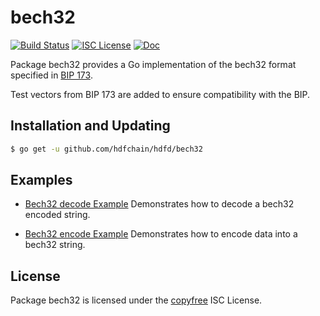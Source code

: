 bech32
==========

[![Build Status](https://github.com/hdfchain/hdfd/workflows/Build%20and%20Test/badge.svg)](https://github.com/hdfchain/hdfd/actions)
[![ISC License](https://img.shields.io/badge/license-ISC-blue.svg)](http://copyfree.org)
[![Doc](https://img.shields.io/badge/doc-reference-blue.svg)](https://pkg.go.dev/github.com/hdfchain/hdfd/bech32)

Package bech32 provides a Go implementation of the bech32 format specified in
[BIP 173](https://github.com/bitcoin/bips/blob/master/bip-0173.mediawiki).

Test vectors from BIP 173 are added to ensure compatibility with the BIP.

## Installation and Updating

```bash
$ go get -u github.com/hdfchain/hdfd/bech32
```

## Examples

* [Bech32 decode Example](https://pkg.go.dev/github.com/hdfchain/hdfd/bech32#example-Decode)
  Demonstrates how to decode a bech32 encoded string.

* [Bech32 encode Example](https://pkg.go.dev/github.com/hdfchain/hdfd/bech32#example-Encode)
  Demonstrates how to encode data into a bech32 string.

## License

Package bech32 is licensed under the [copyfree](http://copyfree.org) ISC
License.
